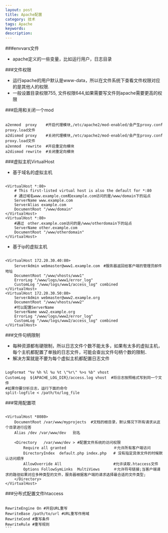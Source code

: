 ```yaml
---
layout: post
title: Apache配置
category: 技术
tags: Apache
keywords: 
description: 
---
```

###envvars文件

- apache定义的一些变量，比如运行用户，日志目录

###文件权限

- 运行apache的用户默认是www-data，所以在文件系统下查看文件权限对应的是其他人的权限.
- 一般设置目录权限755, 文件权限644,如果需要写文件则apache需要更高的权限

###启用和关闭一个mod

```

a2enmod  proxy    #开启代理模块,/etc/apache2/mod-enabled/会产生proxy.conf  proxy.load文件
a2dismod proxy    #关闭代理模块,/etc/apache2/mod-enabled/会产生proxy.conf  proxy.load文件
a2enmod  rewrite  #开启重定向模块
a2dismod rewrite  #关闭重定向模块
```

###虚拟主机VirtualHost

- 基于域名的虚拟主机 

```

<VirtualHost *:80>
    # This first-listed virtual host is also the default for *:80
    # 通过域名www.example.com和example.com访问的是/www/domain下的站点
    ServerName www.example.com
    ServerAlias example.com 
    DocumentRoot "/www/domain"
</VirtualHost>
<VirtualHost *:80>
	#通过　other.example.com访问的是/www/otherdomain下的站点
    ServerName other.example.com
    DocumentRoot "/www/otherdomain"
</VirtualHost>
```

- 基于ip的虚拟主机 


```

<VirtualHost 172.20.30.40:80>
    ServerAdmin webmaster@www1.example.com　#服务器返回给客户端的管理员邮件地址
    DocumentRoot "/www/vhosts/www1"
    ErrorLog "/www/logs/www1/error_log"
    CustomLog "/www/logs/www1/access_log" combined
</VirtualHost>
<VirtualHost 172.20.30.50:80>
    ServerAdmin webmaster@www2.example.org
    DocumentRoot "/www/vhosts/www2"
    #可以配置ServerName
    ServerName www2.example.org
    ErrorLog "/www/logs/www2/error_log"
    CustomLog "/www/logs/www2/access_log" combined
</VirtualHost>
```

###文件句柄限制

- 每种资源都有硬限制，所以日志文件个数不能太多，如果有太多的虚拟主机，每个主机都配置了单独的日志文件，可能会查出文件句柄个数的限制．
- 解决方案就是不要为每个虚拟主机都配置日志文件

```

LogFormat "%v %h %l %u %t \"%r\" %>s %b" vhost
CustomLog  ${APACHE_LOG_DIR}/access.log vhost  #将日志按照格式写到同一个文件
#如果你要分析日志，运行下面的命令
split-logfile < /path/to/log_file
```

###常用配置项

```

<VirtualHost *8080>
	DocumentRoot /var/www/myprojects  #文档的根目录，默认情况下所有请求从这个目录进行应答
	Alias /dev /var/www/dev   别名

	<Directory   /var/www/dev > #配置文件系统的访问权限
		Require all granted                     ＃允许所有客户端访问
		DirectoryIndex  default.php index.php   # 没有指定具体文件的时候默认访问顺序
		AllowOverride All                       #允许读取.htaccess文件
		Options FollowSymLinks  MultiViews      ＃允许符号链接;当客户端请求的路径如果对应多种类型的文件，服务器根据客户端的请求选择最合适的文件类型;
	</Directory>
</VirtualHost>
```

###分布式配置文件htaccess

````

RewriteEngine On #开启URL重写
RewriteBase /path/to/url #URL重写作用域
RewriteCond #重写条件
RewriteRule #重写规则
```
